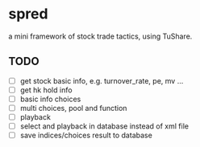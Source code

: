 # spred
a mini framework of stock trade tactics, using TuShare.

## TODO
- [ ] get stock basic info, e.g. turnover_rate, pe, mv ...
- [ ] get hk hold info
- [ ] basic info choices
- [ ] multi choices, pool and function
- [ ] playback
- [ ] select and playback in database instead of xml file
- [ ] save indices/choices result to database
